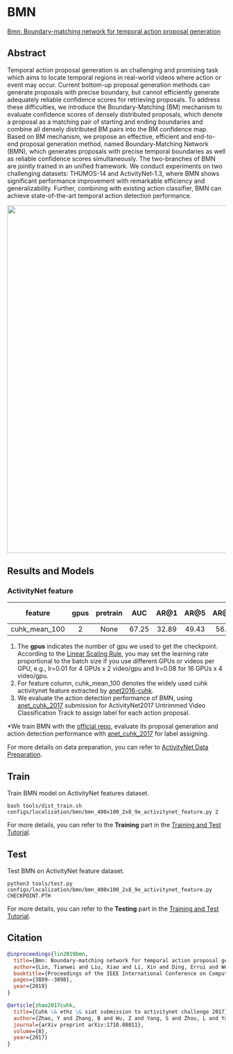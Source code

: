 # BMN

[Bmn: Boundary-matching network for temporal action proposal generation](https://openaccess.thecvf.com/content_ICCV_2019/html/Lin_BMN_Boundary-Matching_Network_for_Temporal_Action_Proposal_Generation_ICCV_2019_paper.html)

<!-- [ALGORITHM] -->

## Abstract

<!-- [ABSTRACT] -->

Temporal action proposal generation is an challenging and promising task which aims to locate temporal regions in real-world videos where action or event may occur. Current bottom-up proposal generation methods can generate proposals with precise boundary, but cannot efficiently generate adequately reliable confidence scores for retrieving proposals. To address these difficulties, we introduce the Boundary-Matching (BM) mechanism to evaluate confidence scores of densely distributed proposals, which denote a proposal as a matching pair of starting and ending boundaries and combine all densely distributed BM pairs into the BM confidence map. Based on BM mechanism, we propose an effective, efficient and end-to-end proposal generation method, named Boundary-Matching Network (BMN), which generates proposals with precise temporal boundaries as well as reliable confidence scores simultaneously. The two-branches of BMN are jointly trained in an unified framework. We conduct experiments on two challenging datasets: THUMOS-14 and ActivityNet-1.3, where BMN shows significant performance improvement with remarkable efficiency and generalizability. Further, combining with existing action classifier, BMN can achieve state-of-the-art temporal action detection performance.

<!-- [IMAGE] -->

<div align=center>
<img src="https://user-images.githubusercontent.com/34324155/143016479-2ca7e8b6-a17b-4a4c-b4c9-ae731935cd91.png" width="800"/>
</div>

## Results and Models

### ActivityNet feature

|    feature    | gpus | pretrain |  AUC  | AR@1  | AR@5  | AR@10 | AR@100 | gpu_mem(M) | iter time(s) |                    config                    |                    ckpt                    |                    log                    |
| :-----------: | :--: | :------: | :---: | :---: | :---: | :---: | :----: | :--------: | :----------: | :------------------------------------------: | :----------------------------------------: | :---------------------------------------: |
| cuhk_mean_100 |  2   |   None   | 67.25 | 32.89 | 49.43 | 56.64 | 75.29  |    5412    |      -       | [config](/configs/localization/bmn/bmn_2xb8-400x100-9e_activitynet-feature.py) | [ckpt](https://download.openmmlab.com/mmaction/v1.0/localization/bmn/bmn_2xb8-400x100-9e_activitynet-feature_20220908-79f92857.pth) | [log](https://download.openmmlab.com/mmaction/v1.0/localization/bmn/bmn_2xb8-400x100-9e_activitynet-feature.log) |

1. The **gpus** indicates the number of gpu we used to get the checkpoint.
   According to the [Linear Scaling Rule](https://arxiv.org/abs/1706.02677), you may set the learning rate proportional to the batch size if you use different GPUs or videos per GPU,
   e.g., lr=0.01 for 4 GPUs x 2 video/gpu and lr=0.08 for 16 GPUs x 4 video/gpu.
2. For feature column, cuhk_mean_100 denotes the widely used cuhk activitynet feature extracted by [anet2016-cuhk](https://github.com/yjxiong/anet2016-cuhk).
3. We evaluate the action detection performance of BMN, using  [anet_cuhk_2017](https://download.openmmlab.com/mmaction/localization/cuhk_anet17_pred.json) submission for ActivityNet2017 Untrimmed Video Classification Track to assign label for each action proposal.

\*We train BMN with the [official repo](https://github.com/JJBOY/BMN-Boundary-Matching-Network), evaluate its proposal generation and action detection performance with [anet_cuhk_2017](https://download.openmmlab.com/mmaction/localization/cuhk_anet17_pred.json) for label assigning.

For more details on data preparation, you can refer to [ActivityNet Data Preparation](/tools/data/activitynet/README.md).

## Train

Train BMN model on ActivityNet features dataset.

```shell
bash tools/dist_train.sh configs/localization/bmn/bmn_400x100_2x8_9e_activitynet_feature.py 2
```

For more details, you can refer to the **Training** part in the [Training and Test Tutorial](/docs/en/user_guides/4_train_test.md).

## Test

Test BMN on ActivityNet feature dataset.

```shell
python3 tools/test.py  configs/localization/bmn/bmn_400x100_2x8_9e_activitynet_feature.py CHECKPOINT.PTH
```

For more details, you can refer to the **Testing** part in the [Training and Test Tutorial](/docs/en/user_guides/4_train_test.md).

## Citation

```BibTeX
@inproceedings{lin2019bmn,
  title={Bmn: Boundary-matching network for temporal action proposal generation},
  author={Lin, Tianwei and Liu, Xiao and Li, Xin and Ding, Errui and Wen, Shilei},
  booktitle={Proceedings of the IEEE International Conference on Computer Vision},
  pages={3889--3898},
  year={2019}
}
```

<!-- [DATASET] -->

```BibTeX
@article{zhao2017cuhk,
  title={Cuhk \& ethz \& siat submission to activitynet challenge 2017},
  author={Zhao, Y and Zhang, B and Wu, Z and Yang, S and Zhou, L and Yan, S and Wang, L and Xiong, Y and Lin, D and Qiao, Y and others},
  journal={arXiv preprint arXiv:1710.08011},
  volume={8},
  year={2017}
}
```
